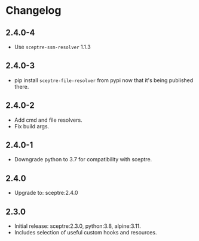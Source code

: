 # Changelog

## 2.4.0-4

- Use `sceptre-ssm-resolver` 1.1.3

## 2.4.0-3

- pip install `sceptre-file-resolver` from pypi now that it's being published there.

## 2.4.0-2

- Add cmd and file resolvers.
- Fix build args.

## 2.4.0-1

- Downgrade python to 3.7 for compatibility with sceptre.

## 2.4.0

- Upgrade to: sceptre:2.4.0

## 2.3.0

- Initial release: sceptre:2.3.0, python:3.8, alpine:3.11.
- Includes selection of useful custom hooks and resources.
